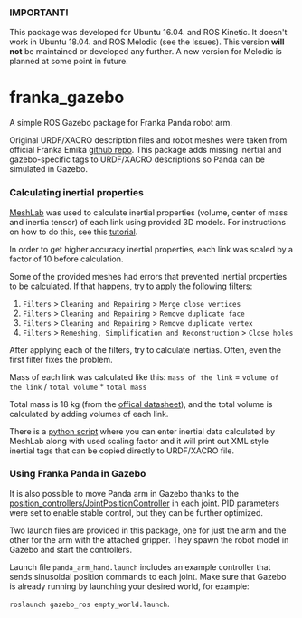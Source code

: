 ### IMPORTANT!
This package was developed for Ubuntu 16.04. and ROS Kinetic. It doesn't work in Ubuntu 18.04. and ROS Melodic (see the Issues). This version **will not** be maintained or developed any further. A new version for Melodic is planned at some point in future.

# franka_gazebo
A simple ROS Gazebo package for Franka Panda robot arm.

Original URDF/XACRO description files and robot meshes were taken from official Franka Emika [github repo](https://github.com/frankaemika/franka_ros).
This package adds missing inertial and gazebo-specific tags to URDF/XACRO descriptions so Panda can be simulated in Gazebo.

### Calculating inertial properties
[MeshLab](http://www.meshlab.net/) was used to calculate inertial properties (volume, center of mass and inertia tensor) of each link using provided 3D models.
For instructions on how to do this, see this [tutorial](http://gazebosim.org/tutorials?tut=inertia).

In order to get higher accuracy inertial properties, each link was scaled by a factor of 10 before calculation.

Some of the provided meshes had errors that prevented inertial properties to be calculated.
If that happens, try to apply the following filters:
1. `Filters` > `Cleaning and Repairing` > `Merge close vertices`
2. `Filters` > `Cleaning and Repairing` > `Remove duplicate face`
3. `Filters` > `Cleaning and Repairing` > `Remove duplicate vertex`
4. `Filters` > `Remeshing, Simplification and Reconstruction` > `Close holes`

After applying each of the filters, try to calculate inertias. Often, even the first filter fixes the problem.

Mass of each link was calculated like this: `mass of the link` = `volume of the link` / `total volume` * `total mass`

Total mass is 18 kg (from the [offical datasheet](https://s3-eu-central-1.amazonaws.com/franka-de-uploads-staging/uploads/2018/05/2018-05-datasheet-panda.pdf)), and the total volume is calculated by adding volumes of each link.

There is a [python script](./scripts/inertial_xml_maker.py) where you can enter inertial data calculated by MeshLab along with used scaling factor
and it will print out XML style inertial tags that can be copied directly to URDF/XACRO file.

### Using Franka Panda in Gazebo

It is also possible to move Panda arm in Gazebo thanks to the [position_controllers/JointPositionController](https://github.com/ros-controls/ros_controllers/tree/melodic-devel/position_controllers) in each joint.
PID parameters were set to enable stable control, but they can be further optimized.

Two launch files are provided in this package, one for just the arm and the other for the arm with the attached gripper.
They spawn the robot model in Gazebo and start the controllers.

Launch file `panda_arm_hand.launch` includes an example controller that sends sinusoidal position commands to each joint.
Make sure that Gazebo is already running by launching your desired world, for example:

`roslaunch gazebo_ros empty_world.launch`.
